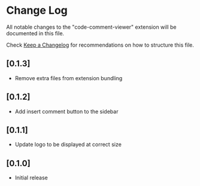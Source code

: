 # Change Log

All notable changes to the "code-comment-viewer" extension will be documented in this file.

Check [Keep a Changelog](http://keepachangelog.com/) for recommendations on how to structure this file.

## [0.1.3]

- Remove extra files from extension bundling

## [0.1.2]

- Add insert comment button to the sidebar

## [0.1.1]

- Update logo to be displayed at correct size

## [0.1.0]

- Initial release